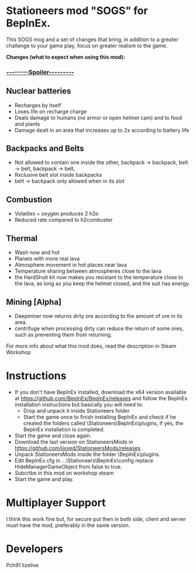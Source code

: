 # Stationeers mod "SOGS" for BepInEx.

This SOGS mog and a set of changes that bring, in addition to a greater challenge to your game play, focus on greater realism to the game.

<b>Changes (what to expect when using this mod):</b>
<h3><b><u>--------Spoiler---------</u></b></h3>

<h2>Nuclear batteries</h2>

- Recharges by itself
- Loses life on recharge charge
- Deals damage to humans (no armor or open helmet cam) and to food and plants
- Damage dealt in an area that increases up to 2x according to battery life

<h2>Backpacks and Belts</h2>

- Not allowed to contain one inside the other, backpack -> backpack, belt -> belt, backpack -> belt,
- Rxclusive belt slot inside backpacks
- belt -> backpack only allowed when in its slot

<h2>Combustion</h2>

- Volatiles + oxygen produces 2 h2o
- Reduced rate compared to h2combuster

<h2>Thermal</h2>

- Wash now and hot
- Planets with more real lava
- Atmosphere movement in hot places near lava
- Temperature sharing between atmospheres close to the lava
- the HardShuit kit now makes you resistant to the temperature close to the lava, as long as you keep the helmet closed, and the suit has energy.

<h2>Mining [Alpha] </h2> 

- Deepminer now returns dirty ore according to the amount of ore in its area.
- centrifuge when processing dirty can reduce the return of some ores, such as preventing them from returning.

For more info about what this mod does, read the description in Steam Workshop

# Instructions

* If you don't have BepInEx installed, download the x64 version available at https://github.com/BepInEx/BepInEx/releases and follow the BepInEx installation instructions but basically you will need to:
     - Drop and unpack it inside Stationeers folder
     - Start the game once to finish installing BepInEx and check if he created the folders called \Stationeers\BepInEx\plugins, if yes, the BepInEx installation is completed.
* Start the game and close again.
* Download the last version on StationeersMods in https://github.com/jixxed/StationeersMods/releases .
* Unpack StationeersMods inside the folder \BepInEx\plugins.
* Edit BepInEx.cfg in ...\Stationeers\BepInEx\config replace HideManagerGameObject from false to true.
* Subcribe in this mod on workshop steam
* Start the game and play.

# Multiplayer Support

I think this work fine but, for secure put then in both side, client and server must have the mod, preferably in the same version.

# Developers

Pch91
lizelive
